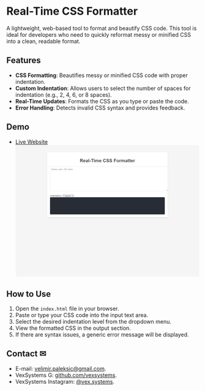 # Real-Time CSS Formatter
A lightweight, web-based tool to format and beautify CSS code. This tool is ideal for developers who need to quickly reformat messy or minified CSS into a clean, readable format.

## **Features**
- **CSS Formatting**: Beautifies messy or minified CSS code with proper indentation.
- **Custom Indentation**: Allows users to select the number of spaces for indentation (e.g., 2, 4, 6, or 8 spaces).
- **Real-Time Updates**: Formats the CSS as you type or paste the code.
- **Error Handling**: Detects invalid CSS syntax and provides feedback.

## **Demo**
- [Live Website](https://velimirpaleksic.github.io/real-time-css-formatter/)
![Demo Screenshot](screenshot.png)

## **How to Use**
1. Open the `index.html` file in your browser.
2. Paste or type your CSS code into the input text area.
3. Select the desired indentation level from the dropdown menu.
4. View the formatted CSS in the output section.
5. If there are syntax issues, a generic error message will be displayed.

## **Contact** ✉
- E-mail: [velimir.paleksic@gmail.com](velimir.paleksic@gmail.com).
- VexSystems G: [github.com/vexsystems](https://github.com/vexsystems).
- VexSystems Instagram: [@vex.systems](https://www.instagram.com/vex.systems/).